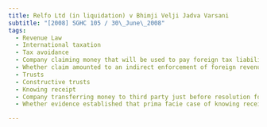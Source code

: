 ```yaml
---
title: Relfo Ltd (in liquidation) v Bhimji Velji Jadva Varsani 
subtitle: "[2008] SGHC 105 / 30\_June\_2008"
tags:
  - Revenue Law
  - International taxation
  - Tax avoidance
  - Company claiming money that will be used to pay foreign tax liabilities
  - Whether claim amounted to an indirect enforcement of foreign revenue laws
  - Trusts
  - Constructive trusts
  - Knowing receipt
  - Company transferring money to third party just before resolution for winding up passed
  - Whether evidence established that prima facie case of knowing receipt made out

---
```


